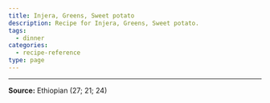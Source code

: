 ```yaml
---
title: Injera, Greens, Sweet potato
description: Recipe for Injera, Greens, Sweet potato.
tags:
  - dinner
categories:
  - recipe-reference
type: page
---
```


---

**Source:** Ethiopian (27; 21; 24)